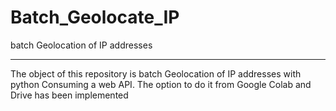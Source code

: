 # Batch_Geolocate_IP
batch Geolocation of IP addresses

---

The object of this repository is batch Geolocation of IP addresses with python Consuming a web API.
The option to do it from Google Colab and Drive has been implemented


